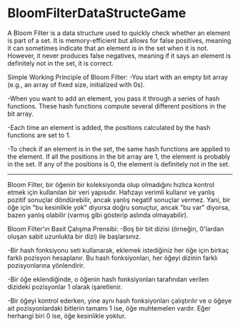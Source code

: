 ﻿# BloomFilterDataStructeGame

A Bloom Filter is a data structure used to quickly check whether an element is part of a set. It is memory-efficient but allows for false positives, meaning it can sometimes indicate that an element is in the set when it is not. However, it never produces false negatives, meaning if it says an element is definitely not in the set, it is correct.

Simple Working Principle of Bloom Filter:
-You start with an empty bit array (e.g., an array of fixed size, initialized with 0s).

-When you want to add an element, you pass it through a series of hash functions. These hash functions compute several different positions in the bit array.

-Each time an element is added, the positions calculated by the hash functions are set to 1.

-To check if an element is in the set, the same hash functions are applied to the element. If all the positions in the bit array are 1, the element is probably in the set. If any of the positions is 0, the element is definitely not in the set.

-----
Bloom Filter, bir öğenin bir koleksiyonda olup olmadığını hızlıca kontrol etmek için kullanılan bir veri yapısıdır. Hafızayı verimli kullanır ve yanlış pozitif sonuçlar döndürebilir, ancak yanlış negatif sonuçlar vermez. Yani, bir öğe için "bu kesinlikle yok" diyorsa doğru sonuçtur, ancak "bu var" diyorsa, bazen yanlış olabilir (varmış gibi gösterip aslında olmayabilir).

Bloom Filter'ın Basit Çalışma Prensibi:
-Boş bir bit dizisi (örneğin, 0'lardan oluşan sabit uzunlukta bir dizi) ile başlarsınız.

-Bir hash fonksiyonu seti kullanarak, eklemek istediğiniz her öğe için birkaç farklı pozisyon hesaplanır. Bu hash fonksiyonları, her öğeyi dizinin farklı pozisyonlarına yönlendirir.

-Bir öğe eklendiğinde, o öğenin hash fonksiyonları tarafından verilen dizideki pozisyonlar 1 olarak işaretlenir.

-Bir öğeyi kontrol ederken, yine aynı hash fonksiyonları çalıştırılır ve o öğeye ait pozisyonlardaki bitlerin tamamı 1 ise, öğe muhtemelen vardır. Eğer herhangi biri 0 ise, öğe kesinlikle yoktur.
